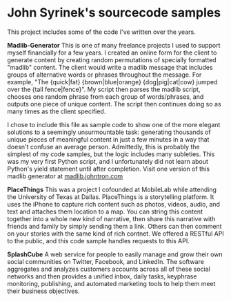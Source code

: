 John Syrinek's sourcecode samples
===========

This project includes some of the code I've written over the years.

**Madlib-Generator**
This is one of many freelance projects I used to support myself financially for a few years. I created an online form for the client to generate content by creating random permutations of specially formatted "madlib" content. The client would write a madlib message that includes groups of alternative words or phrases throughout the message. For example, "The {quick|fat} {brown|blue|orange} {dog|pig|cat|cow} jumped over the {tall fence|fence}". My script then parses the madlib script, chooses one random phrase from each group of words/phrases, and outputs one piece of unique content. The script then continues doing so as many times as the client specified.

I chose to include this file as sample code to show one of the more elegant solutions to a seemingly unsurmountable task: generating thousands of unique pieces of meaningful content in just a few minutes in a way that doesn't confuse an average person. Admittedly, this is probably the simplest of my code samples, but the logic includes many subleties. This was my very first Python script, and I unfortunately did not learn about Python's yield statement until after completion. Visit one version of this madlib generator at [madlib.johntron.com](http://madlib.johntron.com/ "Madlib generator")


**PlaceThings**
This was a project I cofounded at MobileLab while attending the University of Texas at Dallas. PlaceThings is a storytelling platform. It uses the iPhone to capture rich content such as photos, videos, audio, and text and attaches them location to a map. You can string this content together into a whole new kind of narrative, then share this narrative with friends and family by simply sending them a link. Others can then comment on your stories with the same kind of rich contnet. We offered a RESTful API to the public, and this code sample handles requests to this API.

**SplashCube**
A web service for people to easily manage and grow their own social communities on Twitter, Facebook, and LinkedIn. The software aggregates and analyzes customers accounts across all of these social networks and then provides a unified inbox, daily tasks, keyphrase monitoring, publishing, and automated marketing tools to help them meet their business objectives.
